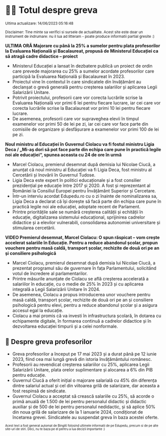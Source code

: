 # 👩‍🏫 Totul despre greva
<sub>Ultima actualizare: 14/06/2023 05:16:48</sub>

<sub>Disclaimer: Tine minte sa verifici si sursele de actualitate. Acest site este doar un instrument de indrumare: nu il lua ad litteram - poate produce informatii partial gresite :)</sub>

**ULTIMA ORĂ Majorare cu până la 25% a sumelor pentru plata profesorilor la Evaluarea Națională și Bacalaureat, propusă de Ministerul Educației ca să atragă cadre didactice – proiect**
- Ministerul Educației a lansat în dezbatere publică un proiect de ordin care prevede majorarea cu 25% a sumelor acordate profesorilor care participă la Evaluarea Națională și Bacalaureat în 2023.
- Proiectul vine în contextul în care sindicatele din învățământ au declanșat o grevă generală pentru creșterea salariilor și aplicarea Legii Salarizării Unitare.
- Potrivit proiectului, profesorii care vor corecta lucrările scrise la Evaluarea Națională vor primi 6 lei pentru fiecare lucrare, iar cei care vor corecta lucrările scrise la Bacalaureat vor primi 10 lei pentru fiecare lucrare.
- De asemenea, profesorii care vor supraveghea elevii în timpul examenelor vor primi 50 de lei pe zi, iar cei care vor face parte din comisiile de organizare și desfășurare a examenelor vor primi 100 de lei pe zi.

**Noul ministru al Educației în Guvernul Ciolacu va fi fostul ministru Ligia Deca /  „Mi-aș dori să pot face parte din echipa care pune în practică legile noi ale educației“, spunea aceasta cu 24 de ore în urmă**
- Marcel Ciolacu, premierul desemnat după demisia lui Nicolae Ciucă, a anunțat că noul ministru al Educației va fi Ligia Deca, fost ministru al Cercetării și Inovării în Guvernul Tudose.
- Ligia Deca este expert în politici educaționale și a fost consilier prezidențial pe educație între 2017 și 2020. A fost și reprezentant al României la Consiliul Europei pentru Învățământ Superior și Cercetare.
- Într-un interviu acordat Edupedu.ro cu o zi înainte de nominalizarea sa, Ligia Deca a declarat că își dorește să facă parte din echipa care pune în practică legile noi ale educației, adoptate recent de Parlament.
- Printre prioritățile sale se numără creșterea calității și echității în educație, digitalizarea sistemului educațional, sprijinirea cadrelor didactice și a elevilor vulnerabili, consolidarea autonomiei universitare și stimularea cercetării.

**VIDEO Premierul desemnat, Marcel Ciolacu: O spun răspicat – vom crește accelerat salariile în Educație. Pentru a reduce abandonul școlar, propun vouchere pentru masă caldă, transport școlar, rechizite de două ori pe an și consiliere psihologică**
- Marcel Ciolacu, premierul desemnat după demisia lui Nicolae Ciucă, a prezentat programul său de guvernare în fața Parlamentului, solicitând votul de încredere al parlamentarilor.
- Printre măsurile anunțate de Ciolacu se află creșterea accelerată a salariilor în educație, cu o medie de 25% în 2023 și cu aplicarea integrală a Legii Salarizării Unitare în 2024.
- De asemenea, Ciolacu a propus introducerea unor vouchere pentru masă caldă, transport școlar, rechizite de două ori pe an și consiliere psihologică pentru elevi, pentru a reduce abandonul școlar și a asigura accesul egal la educație.
- Ciolacu a mai promis că va investi în infrastructura școlară, în dotarea cu echipamente digitale, în formarea continuă a cadrelor didactice și în dezvoltarea educației timpurii și a celei nonformale.

## 🏫 Despre greva profesorilor
- Greva profesorilor a început pe 17 mai 2023 și a durat până pe 12 iunie 2023, fiind cea mai lungă grevă din istoria învățământului românesc.
- Profesorii au revendicat creșterea salariilor cu 25%, aplicarea Legii Salarizării Unitare, plata orelor suplimentare și alocarea a 6% din PIB pentru educație.
- Guvernul Ciucă a oferit inițial o majorare salarială cu 45% din diferența dintre salariul actual și cel din viitoarea grilă de salarizare, dar aceasta a fost respinsă de sindicate.
- Guvernul Ciolacu a acceptat să crească salariile cu 25%, să acorde o primă anuală de 1.500 de lei pentru personalul didactic și didactic auxiliar și de 500 de lei pentru personalul nedidactic, și să aplice 50% din noua grilă de salarizare de la 1 ianuarie 2024, condiționat de încetarea grevei. Sindicatele au suspendat greva în baza acestei oferte.


<sub><sub>Acest text a fost generat automat de BingAI folosind ultimele informatii de pe Edupedu, precum si de pe alte site-uri de stiri. Deci, nu te baza pe el pentru a lua decizii importante :)</sub></sub>